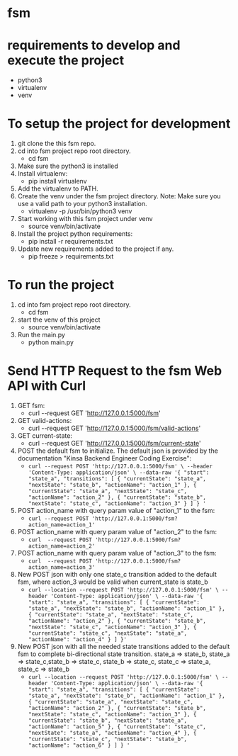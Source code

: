 # fsm

# requirements to develop and execute the project
* python3
* virtualenv
* venv

# To setup the project for development
1. git clone the this fsm repo.
2. cd into fsm project repo root directory.
    * cd fsm
3. Make sure the python3 is installed
4. Install virtualenv:
    * pip install virtualenv
5. Add the virtualenv to PATH.
6. Create the venv under the fsm project directory. Note: Make sure you use a valid path to your python3 installation.
    * virtualenv -p /usr/bin/python3 venv
7. Start working with this fsm project under venv
    * source venv/bin/activate 
8. Install the project python requirements:
    * pip install -r requirements.txt
9. Update new requirements added to the project if any.
    * pip freeze > requirements.txt


# To run the project
1. cd into fsm project repo root directory.
    * cd fsm
2. start the venv of this project
    * source venv/bin/activate 
3. Run the main.py
    * python main.py

# Send HTTP Request to the fsm Web API with Curl
1. GET fsm:
    * curl --request GET 'http://127.0.0.1:5000/fsm'
2. GET valid-actions:
    * curl --request GET 'http://127.0.0.1:5000/fsm/valid-actions'
3. GET current-state:
    * curl --request GET 'http://127.0.0.1:5000/fsm/current-state'
4. POST the default fsm to initialize. The default json is provided by the documentation "Kinsa Backend Engineer Coding Exercise":
    * `curl --request POST 'http://127.0.0.1:5000/fsm' \
--header 'Content-Type: application/json' \
--data-raw '{
  "start": "state_a",
  "transitions": [
    {
      "currentState": "state_a",
      "nextState": "state_b",
      "actionName": "action_1"
    },
    {
      "currentState": "state_a",
      "nextState": "state_c",
      "actionName": "action_2"
    },
    {
      "currentState": "state_b",
      "nextState": "state_c",
      "actionName": "action_3"
    }
  ]
}
'`
5. POST action_name with query param value of "action_1" to the fsm:
    * `curl --request POST 'http://127.0.0.1:5000/fsm?action_name=action_1'` 
6. POST action_name with query param value of "action_2" to the fsm:
    * `curl  --request POST 'http://127.0.0.1:5000/fsm?action_name=action_2'` 
7. POST action_name with query param value of "action_3" to the fsm:
    * `curl  --request POST 'http://127.0.0.1:5000/fsm?action_name=action_3'` 
8. New POST json with only one state_c transition added to the default fsm, where action_3 would be valid when current_state is state_b
    * `curl --location --request POST 'http://127.0.0.1:5000/fsm' \
--header 'Content-Type: application/json' \
--data-raw '{
  "start": "state_a",
  "transitions": [
    {
      "currentState": "state_a",
      "nextState": "state_b",
      "actionName": "action_1"
    },
    {
      "currentState": "state_a",
      "nextState": "state_c",
      "actionName": "action_2"
    },
    {
      "currentState": "state_b",
      "nextState": "state_c",
      "actionName": "action_3"
    },
    {
      "currentState": "state_c",
      "nextState": "state_a",
      "actionName": "action_4"
    }
  ]
}'`
9. New POST json with all the needed state transitions added to the default fsm to complete bi-directional state transition. state_a => state_b, state_a => state_c,state_b => state_c, state_b => state_c, state_c => state_a, state_c => state_b
    * `curl --location --request POST 'http://127.0.0.1:5000/fsm' \
--header 'Content-Type: application/json' \
--data-raw '{
  "start": "state_a",
  "transitions": [
    {
      "currentState": "state_a",
      "nextState": "state_b",
      "actionName": "action_1"
    },
    {
      "currentState": "state_a",
      "nextState": "state_c",
      "actionName": "action_2"
    },
    {
      "currentState": "state_b",
      "nextState": "state_c",
      "actionName": "action_3"
    },
    {
      "currentState": "state_b",
      "nextState": "state_a",
      "actionName": "action_5"
    },
    {
      "currentState": "state_c",
      "nextState": "state_a",
      "actionName": "action_4"
    },
    {
      "currentState": "state_c",
      "nextState": "state_b",
      "actionName": "action_6"
    }
  ]
}
'`


    
    

    